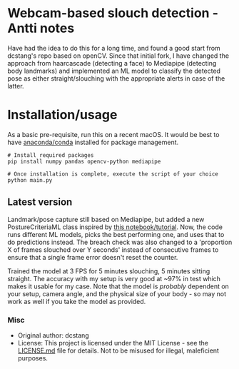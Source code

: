 # Webcam-based slouch detection - Antti notes
Have had the idea to do this for a long time, and found a good start from dcstang's repo based on openCV. Since that initial fork, I have changed the approach from haarcascade (detecting a face) to Mediapipe (detecting body landmarks) and implemented an ML model to classify the detected pose as either straight/slouching with the appropriate alerts in case of the latter.

# Installation/usage
As a basic pre-requisite, run this on a recent macOS. It would be best to have [anaconda/conda](https://docs.anaconda.com/anaconda/install/mac-os/) installed for package management.

    # Install required packages
    pip install numpy pandas opencv-python mediapipe
    
    # Once installation is complete, execute the script of your choice
    python main.py

## Latest version
Landmark/pose capture still based on Mediapipe, but added a new PostureCriteriaML class inspired by [this  notebook/tutorial](https://github.com/nicknochnack/Body-Language-Decoder/blob/main/Body%20Language%20Decoder%20Tutorial.ipynb). Now, the code runs different ML models, picks the best performing one, and uses that to do predictions instead. The breach check was also changed to a 'proportion X of frames slouched over Y seconds' instead of consecutive frames to ensure that a single frame error doesn't reset the counter.

Trained the model at 3 FPS for 5 minutes slouching, 5 minutes sitting straight. The accuracy with my setup is very good at ~97% in test which makes it usable for my case. Note that the model is *probably* dependent on your setup, camera angle, and the physical size of your body - so may not work as well if you take the model as provided.


### Misc
* Original author: dcstang
* License: This project is licensed under the MIT License - see the [LICENSE.md](LICENSE.md) file for details.
Not to be misused for illegal, maleficient purposes.

